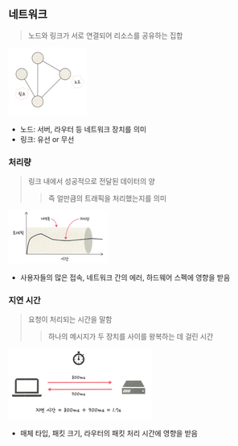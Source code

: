 ## 네트워크
> 노드와 링크가 서로 연결되어 리소스를 공유하는 집합

![img.png](img.png)

- 노드: 서버, 라우터 등 네트워크 장치를 의미
- 링크: 유선 or 무선

### 처리량
> 링크 내에서 성공적으로 전달된 데이터의 양
> > 즉 얼만큼의 트래픽을 처리했는지를 의미

![img_1.png](img_1.png)

- 사용자들의 많은 접속, 네트워크 간의 에러, 하드웨어 스펙에 영향을 받음

### 지연 시간
> 요청이 처리되는 시간을 말함
>> 하나의 메시지가 두 장치를 사이를 왕복하는 데 걸린 시간

![img_2.png](img_2.png)

- 매체 타입, 패킷 크기, 라우터의 패킷 처리 시간에 영향을 받음
